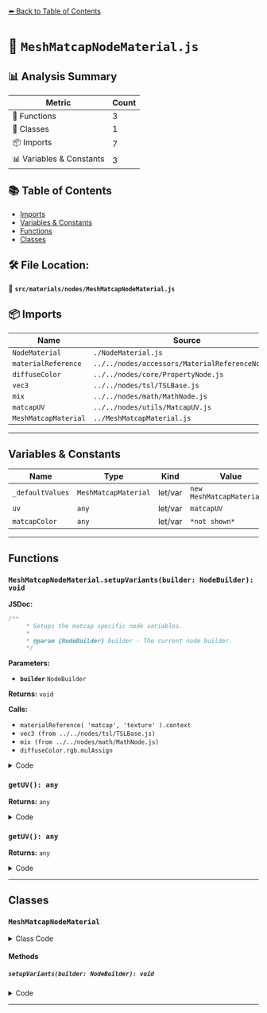 [⬅️ Back to Table of Contents](../../../index.md)

# 📄 `MeshMatcapNodeMaterial.js`

## 📊 Analysis Summary

| Metric | Count |
|--------|-------|
| 🔧 Functions | 3 |
| 🧱 Classes | 1 |
| 📦 Imports | 7 |
| 📊 Variables & Constants | 3 |

## 📚 Table of Contents

- [Imports](#imports)
- [Variables & Constants](#variables-constants)
- [Functions](#functions)
- [Classes](#classes)

## 🛠️ File Location:
📂 **`src/materials/nodes/MeshMatcapNodeMaterial.js`**

## 📦 Imports

| Name | Source |
|------|--------|
| `NodeMaterial` | `./NodeMaterial.js` |
| `materialReference` | `../../nodes/accessors/MaterialReferenceNode.js` |
| `diffuseColor` | `../../nodes/core/PropertyNode.js` |
| `vec3` | `../../nodes/tsl/TSLBase.js` |
| `mix` | `../../nodes/math/MathNode.js` |
| `matcapUV` | `../../nodes/utils/MatcapUV.js` |
| `MeshMatcapMaterial` | `../MeshMatcapMaterial.js` |


---

## Variables & Constants

| Name | Type | Kind | Value | Exported |
|------|------|------|-------|----------|
| `_defaultValues` | `MeshMatcapMaterial` | let/var | `new MeshMatcapMaterial()` | ✗ |
| `uv` | `any` | let/var | `matcapUV` | ✗ |
| `matcapColor` | `any` | let/var | `*not shown*` | ✗ |


---

## Functions

### `MeshMatcapNodeMaterial.setupVariants(builder: NodeBuilder): void`

**JSDoc:**
```typescript
/**
	 * Setups the matcap specific node variables.
	 *
	 * @param {NodeBuilder} builder - The current node builder.
	 */
```

**Parameters:**

- **`builder`** `NodeBuilder`

**Returns:** `void`

**Calls:**

- `materialReference( 'matcap', 'texture' ).context`
- `vec3 (from ../../nodes/tsl/TSLBase.js)`
- `mix (from ../../nodes/math/MathNode.js)`
- `diffuseColor.rgb.mulAssign`

<details><summary>Code</summary>

```typescript
setupVariants( builder ) {

		const uv = matcapUV;

		let matcapColor;

		if ( builder.material.matcap ) {

			matcapColor = materialReference( 'matcap', 'texture' ).context( { getUV: () => uv } );

		} else {

			matcapColor = vec3( mix( 0.2, 0.8, uv.y ) ); // default if matcap is missing

		}

		diffuseColor.rgb.mulAssign( matcapColor.rgb );

	}
```
</details>

### `getUV(): any`

**Returns:** `any`

<details><summary>Code</summary>

```typescript
() => uv
```
</details>

### `getUV(): any`

**Returns:** `any`

<details><summary>Code</summary>

```typescript
() => uv
```
</details>


---

## Classes

### `MeshMatcapNodeMaterial`

<details><summary>Class Code</summary>

```ts
class MeshMatcapNodeMaterial extends NodeMaterial {

	static get type() {

		return 'MeshMatcapNodeMaterial';

	}

	/**
	 * Constructs a new mesh normal node material.
	 *
	 * @param {Object} [parameters] - The configuration parameter.
	 */
	constructor( parameters ) {

		super();

		/**
		 * This flag can be used for type testing.
		 *
		 * @type {boolean}
		 * @readonly
		 * @default true
		 */
		this.isMeshMatcapNodeMaterial = true;

		this.setDefaultValues( _defaultValues );

		this.setValues( parameters );

	}

	/**
	 * Setups the matcap specific node variables.
	 *
	 * @param {NodeBuilder} builder - The current node builder.
	 */
	setupVariants( builder ) {

		const uv = matcapUV;

		let matcapColor;

		if ( builder.material.matcap ) {

			matcapColor = materialReference( 'matcap', 'texture' ).context( { getUV: () => uv } );

		} else {

			matcapColor = vec3( mix( 0.2, 0.8, uv.y ) ); // default if matcap is missing

		}

		diffuseColor.rgb.mulAssign( matcapColor.rgb );

	}

}
```
</details>

#### Methods

##### `setupVariants(builder: NodeBuilder): void`

<details><summary>Code</summary>

```ts
setupVariants( builder ) {

		const uv = matcapUV;

		let matcapColor;

		if ( builder.material.matcap ) {

			matcapColor = materialReference( 'matcap', 'texture' ).context( { getUV: () => uv } );

		} else {

			matcapColor = vec3( mix( 0.2, 0.8, uv.y ) ); // default if matcap is missing

		}

		diffuseColor.rgb.mulAssign( matcapColor.rgb );

	}
```
</details>


---